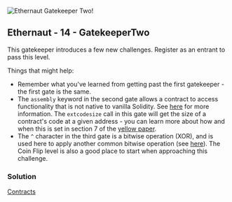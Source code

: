 ![Ethernaut Gatekeeper Two!](https://ethernaut.openzeppelin.com/imgs/BigLevel14.svg)

## Ethernaut - 14 - GatekeeperTwo 

This gatekeeper introduces a few new challenges. Register as an entrant to pass this level.

Things that might help:
- Remember what you've learned from getting past the first gatekeeper - the first gate is the same.
- The ```assembly``` keyword in the second gate allows a contract to access functionality that is not native to vanilla Solidity. See [here](http://solidity.readthedocs.io/en/v0.8.17/assembly.html) for more information. The ```extcodesize``` call in this gate will get the size of a contract's code at a given address - you can learn more about how and when this is set in section 7 of the [yellow paper](https://ethereum.github.io/yellowpaper/paper.pdf).
- The ```^``` character in the third gate is a bitwise operation (XOR), and is used here to apply another common bitwise operation (see [here](http://solidity.readthedocs.io/en/v0.8.17/miscellaneous.html#cheatsheet)). The Coin Flip level is also a good place to start when approaching this challenge.

### Solution
[Contracts](./14-GatekeeperTwo/)
